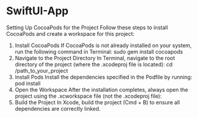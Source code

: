 # SwiftUI-App

Setting Up CocoaPods for the Project
Follow these steps to install CocoaPods and create a workspace for this project:

1. Install CocoaPods
If CocoaPods is not already installed on your system, run the following command in Terminal:
sudo gem install cocoapods
2. Navigate to the Project Directory
In Terminal, navigate to the root directory of the project (where the .xcodeproj file is located):
cd /path_to_your_project
3. Install Pods
Install the dependencies specified in the Podfile by running:
pod install
4. Open the Workspace
After the installation completes, always open the project using the .xcworkspace file (not the .xcodeproj file):
5. Build the Project
In Xcode, build the project (Cmd + B) to ensure all dependencies are correctly linked.
